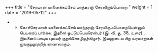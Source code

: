 ﻿+++
title = "சேரமான் யானைக்கட்சேய் மாந்தரஞ் சேரலிரும்பொறை  "
weight = 1
date = "2019-05-12"
+++


- -  கோச்சேரமான் யானைக்கட்சேய் மாந்தரஞ் சேரலிரும்பொறையென்னும் பெயரைப் பார்க்க. இதனை ஒட்டுப்பெயரென்பர் (இ. வி. சூ. 38, உரை) . இவனைப் பாடிய புலவர் குறுங்கோழியூர்கிழார். இவனுடைய பிற வரலாறுகள் ஐங்குறுநூற்றிற் காணலாகும். 

